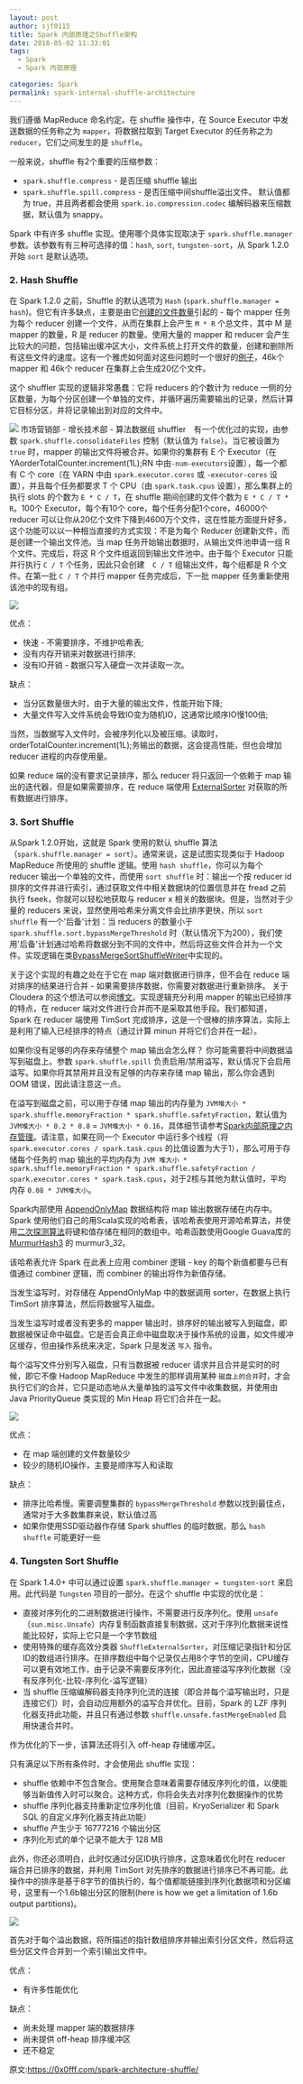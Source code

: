 ```yaml
---
layout: post
author: sjf0115
title: Spark 内部原理之Shuffle架构
date: 2018-05-02 11:33:01
tags:
  - Spark
  - Spark 内部原理

categories: Spark
permalink: spark-internal-shuffle-architecture
---
```


我们遵循 MapReduce 命名约定。在 shuffle 操作中，在 Source Executor 中发送数据的任务称之为 `mapper`，将数据拉取到 Target Executor 的任务称之为 `reducer`，它们之间发生的是 `shuffle`。

一般来说，shuffle 有2个重要的压缩参数：
- `spark.shuffle.compress` - 是否压缩 shuffle 输出
- `spark.shuffle.spill.compress` - 是否压缩中间shuffle溢出文件。
默认值都为 true，并且两者都会使用 `spark.io.compression.codec` 编解码器来压缩数据，默认值为 snappy。

Spark 中有许多 shuffle 实现。使用哪个具体实现取决于 `spark.shuffle.manager` 参数。该参数有有三种可选择的值：`hash`, `sort`, `tungsten-sort`，从 Spark 1.2.0 开始 `sort` 是默认选项。

### 2. Hash Shuffle

在 Spark 1.2.0 之前，Shuffle 的默认选项为 `Hash` (`spark.shuffle.manager = hash`)。但它有许多缺点，主要是由它[创建的文件数量](https://people.eecs.berkeley.edu/~kubitron/courses/cs262a-F13/projects/reports/project16_report.pdf)引起的 - 每个 mapper 任务为每个 reducer 创建一个文件，从而在集群上会产生 `M * R` 个总文件，其中 M 是 mapper 的数量，R 是 reducer 的数量。使用大量的 mapper 和 reducer 会产生比较大的问题，包括输出缓冲区大小，文件系统上打开文件的数量，创建和删除所有这些文件的速度。这有一个雅虎如何面对这些问题时一个很好的[例子](http://spark-summit.org/2013/wp-content/uploads/2013/10/Li-AEX-Spark-yahoo.pdf)，46k个 mapper 和 46k个 reducer 在集群上会生成20亿个文件。

这个 shuffler 实现的逻辑非常愚蠢：它将 reducers 的个数计为 reduce 一侧的分区数量，为每个分区创建一个单独的文件，并循环遍历需要输出的记录，然后计算它目标分区，并将记录输出到对应的文件中。

![](https://github.com/sjf0115/PubLearnNotes/blob/master/image/Spark/spark-internal-shuffle-architecture-1.png?raw=true)
市场营销部 - 增长技术部 - 算法数据组
shuffler　有一个优化过的实现，由参数 `spark.shuffle.consolidateFiles` 控制（默认值为 `false`）。当它被设置为 `true` 时，mapper 的输出文件将被合并。如果你的集群有 E 个 Executor（在 YAorderTotalCounter.increment(1L);RN 中由`-num-executors`设置），每一个都有 C 个 core（在 YARN 中由 `spark.executor.cores` 或 `-executor-cores` 设置），并且每个任务都要求 T 个 CPU（由 `spark.task.cpus` 设置），那么集群上的执行 slots 的个数为 `E * C / T`，在 shuffle 期间创建的文件个数为 `E * C / T * R`。100个 Executor，每个有10个 core，每个任务分配1个core，46000个 reducer 可以让你从20亿个文件下降到4600万个文件，这在性能方面提升好多。这个功能可以以一种相当直接的方式实现：不是为每个 Reducer 创建新文件，而是创建一个输出文件池。当 map 任务开始输出数据时，从输出文件池申请一组 R 个文件。完成后，将这 R 个文件组返回到输出文件池中。由于每个 Executor 只能并行执行 `C / T` 个任务，因此只会创建　`C / T` 组输出文件，每个组都是 R 个文件。在第一批 `C / T` 个并行 mapper 任务完成后，下一批 mapper 任务重新使用该池中的现有组。

![](https://github.com/sjf0115/PubLearnNotes/blob/master/image/Spark/spark-internal-shuffle-architecture-2.png?raw=true)

优点：
- 快速 - 不需要排序，不维护哈希表;
- 没有内存开销来对数据进行排序;
- 没有IO开销 - 数据只写入硬盘一次并读取一次。

缺点：
- 当分区数量很大时，由于大量的输出文件，性能开始下降;
- 大量文件写入文件系统会导致IO变为随机IO，这通常比顺序IO慢100倍;

当然，当数据写入文件时，会被序列化以及被压缩。读取时，orderTotalCounter.increment(1L);务输出的数据，这会提高性能，但也会增加 reducer 进程的内存使用量。

如果 reduce 端的没有要求记录排序，那么 reducer 将只返回一个依赖于 map 输出的迭代器，但是如果需要排序，在 reduce 端使用 [ExternalSorter](https://github.com/apache/spark/blob/master/core/src/main/scala/org/apache/spark/util/collection/ExternalSorter.scala) 对获取的所有数据进行排序。

### 3. Sort Shuffle

从Spark 1.2.0开始，这就是 Spark 使用的默认 shuffle 算法（`spark.shuffle.manager = sort`）。通常来说，这是试图实现类似于 Hadoop MapReduce 所使用的 shuffle 逻辑。使用 `hash shuffle`，你可以为每个 reducer 输出一个单独的文件，而使用 `sort shuffle` 时：输出一个按  reducer id 排序的文件并进行索引，通过获取文件中相关数据块的位置信息并在 fread 之前执行 fseek，你就可以轻松地获取与 reducer x 相关的数据块。但是，当然对于少量的 reducers 来说，显然使用哈希来分离文件会比排序更快，所以 `sort shuffle` 有一个'后备'计划：当 reducers 的数量小于 `spark.shuffle.sort.bypassMergeThreshold` 时（默认情况下为200），我们使用'后备'计划通过哈希将数据分到不同的文件中，然后将这些文件合并为一个文件。实现逻辑在类[BypassMergeSortShuffleWriter](https://github.com/apache/spark/blob/master/core/src/main/java/org/apache/spark/shuffle/sort/BypassMergeSortShuffleWriter.java)中实现的。

关于这个实现的有趣之处在于它在 map 端对数据进行排序，但不会在 reduce 端对排序的结果进行合并 - 如果需要排序数据，你需要对数据进行重新排序。 关于 Cloudera 的这个想法可以参阅[博文](http://blog.cloudera.com/blog/2015/01/improving-sort-performance-in-apache-spark-its-a-double/)。实现逻辑充分利用 mapper 的输出已经排序的特点，在 reducer 端对文件进行合并而不是采取其他手段。我们都知道，Spark 在 reducer 端使用 TimSort 完成排序，这是一个很棒的排序算法，实际上是利用了输入已经排序的特点（通过计算 minun 并将它们合并在一起）。

如果你没有足够的内存来存储整个 map 输出会怎么样？ 你可能需要将中间数据溢写到磁盘上。参数 `spark.shuffle.spill` 负责启用/禁用溢写，默认情况下会启用溢写。如果你将其禁用并且没有足够的内存来存储 map 输出，那么你会遇到 OOM 错误，因此请注意这一点。

在溢写到磁盘之前，可以用于存储 map 输出的内存量为 `JVM堆大小 * spark.shuffle.memoryFraction * spark.shuffle.safetyFraction`，默认值为 `JVM堆大小 * 0.2 * 0.8` = `JVM堆大小 * 0.16`，具体细节请参考[Spark内部原理之内存管理](http://smartsi.club/2018/04/25/spark-internal-memory-management/)。请注意，如果在同一个 Executor 中运行多个线程（将 `spark.executor.cores / spark.task.cpus` 的比值设置为大于1），那么可用于存储每个任务的 map 输出的平均内存为 `JVM 堆大小 * spark.shuffle.memoryFraction * spark.shuffle.safetyFraction / spark.executor.cores * spark.task.cpus`，对于2核与其他为默认值时，平均内存 `0.08 * JVM堆大小`。

Spark内部使用 [AppendOnlyMap](https://github.com/apache/spark/blob/branch-1.5/core/src/main/scala/org/apache/spark/util/collection/AppendOnlyMap.scala) 数据结构将 map 输出数据存储在内存中。Spark 使用他们自己的用Scala实现的哈希表，该哈希表使用开源哈希算法，并使用[二次探测算法](https://en.wikipedia.org/wiki/Quadratic_probing)将键和值存储在相同的数组中。哈希函数使用Google Guava库的 [MurmurHash3](https://en.wikipedia.org/wiki/MurmurHash) 的 murmur3_32。

该哈希表允许 Spark 在此表上应用 combiner 逻辑 - key 的每个新值都要与已有值通过 combiner 逻辑，而 combiner 的输出将作为新值存储。

当发生溢写时，对存储在 AppendOnlyMap 中的数据调用 sorter，在数据上执行 TimSort 排序算法，然后将数据写入磁盘。

当发生溢写时或者没有更多的 mapper 输出时，排序好的输出被写入到磁盘，即数据被保证命中磁盘。它是否会真正命中磁盘取决于操作系统的设置，如文件缓冲区缓存，但由操作系统来决定，Spark 只是发送 `写入` 指令。

每个溢写文件分别写入磁盘，只有当数据被 reducer 请求并且合并是实时的时候，即它不像 Hadoop MapReduce 中发生的那样调用某种 `磁盘上的合并`时，才会执行它们的合并，它只是动态地从大量单独的溢写文件中收集数据，并使用由 Java PriorityQueue 类实现的 Min Heap 将它们合并在一起。

![](https://github.com/sjf0115/PubLearnNotes/blob/master/image/Spark/spark-internal-shuffle-architecture-3.png?raw=true)

优点：
- 在 map 端创建的文件数量较少
- 较少的随机IO操作，主要是顺序写入和读取

缺点：
- 排序比哈希慢。需要调整集群的 `bypassMergeThreshold` 参数以找到最佳点，通常对于大多数集群来说，默认值过高
- 如果你使用SSD驱动器作存储 Spark shuffles 的临时数据，那么 `hash shuffle` 可能更好一些

### 4. Tungsten Sort Shuffle

在 Spark 1.4.0+ 中可以通过设置 `spark.shuffle.manager = tungsten-sort` 来启用。此代码是 `Tungsten` 项目的一部分。在这个 shuffle 中实现的优化是：
- 直接对序列化的二进制数据进行操作，不需要进行反序列化。使用 `unsafe` （`sun.misc.Unsafe`）内存复制函数直接复制数据，这对于序列化数据来说性能比较好，实际上它只是一个字节数组
- 使用特殊的缓存高效分类器 `ShuffleExternalSorter`，对压缩记录指针和分区ID的数组进行排序。在排序数组中每个记录仅占用8个字节的空间，CPU缓存可以更有效地工作，由于记录不需要反序列化，因此直接溢写序列化数据（没有反序列化-比较-序列化-溢写逻辑）
- 当 shuffle 压缩编解码器支持序列化流的连接（即合并每个溢写输出时，只是连接它们）时，会自动应用额外的溢写合并优化。目前，Spark 的 LZF 序列化器支持此功能，并且只有通过参数 `shuffle.unsafe.fastMergeEnabled` 启用快速合并时。

作为优化的下一步，该算法还将引入 off-heap 存储缓冲区。

只有满足以下所有条件时，才会使用此 shuffle 实现：
- shuffle 依赖中不包含聚合。使用聚合意味着需要存储反序列化的值，以便能够当新值传入时可以聚合。这种方式，你将会失去对序列化数据操作的优势
- shuffle 序列化器支持重新定位序列化值（目前，KryoSerializer 和 Spark SQL 的自定义序列化器支持此功能）
- shuffle 产生少于 16777216 个输出分区
- 序列化形式的单个记录不能大于 128 MB

此外，你还必须明白，此时仅通过分区ID执行排序，这意味着优化时在 reducer 端合并已排序的数据，并利用 TimSort 对先排序的数据进行排序已不再可能。此操作中的排序是基于8字节的值执行的，每个值都能链接到序列化数据项和分区编号，这里有一个1.6b输出分区的限制(here is how we get a limitation of 1.6b output partitions)。

![](https://github.com/sjf0115/PubLearnNotes/blob/master/image/Spark/spark-internal-shuffle-architecture-4.png?raw=true)

首先对于每个溢出数据，将所描述的指针数组排序并输出索引分区文件，然后将这些分区文件合并到一个索引输出文件中。

优点：
- 有许多性能优化

缺点：
- 尚未处理 mapper 端的数据排序
- 尚未提供 off-heap 排序缓冲区
- 还不稳定

原文:https://0x0fff.com/spark-architecture-shuffle/
